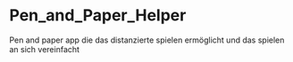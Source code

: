 # Pen_and_Paper_Helper
Pen and paper app die das distanzierte spielen ermöglicht und das spielen an sich vereinfacht
